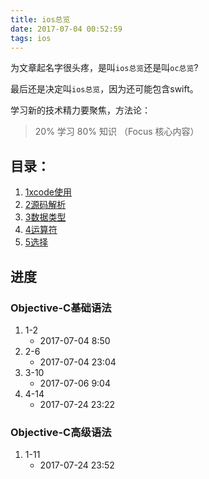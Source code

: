 ```yaml
---
title: ios总览
date: 2017-07-04 00:52:59
tags: ios
---
```


为文章起名字很头疼，是叫`ios总览`还是叫`oc总览`?

最后还是决定叫`ios总览`，因为还可能包含swift。

学习新的技术精力要聚焦，方法论：

> 20% 学习 80% 知识 （Focus 核心内容）

## 目录：

1. [1xcode使用](/2017/07/04/ios基础-xcode使用/)
1. [2源码解析](/2017/07/04/ios基础-xcode第一个源码解析/)
1. [3数据类型](/2017/07/06/ios基础-数据类型/)
1. [4运算符](/2017/07/24/ios基础-4运算符/)
1. [5选择](/2017/07/24/ios基础-5选择/)

## 进度

### Objective-C基础语法
1. 1-2
    - 2017-07-04 8:50
1. 2-6
    - 2017-07-04 23:04
1. 3-10
    - 2017-07-06 9:04
1. 4-14
    - 2017-07-24 23:22
    
### Objective-C高级语法
1. 1-11
    - 2017-07-24 23:52
